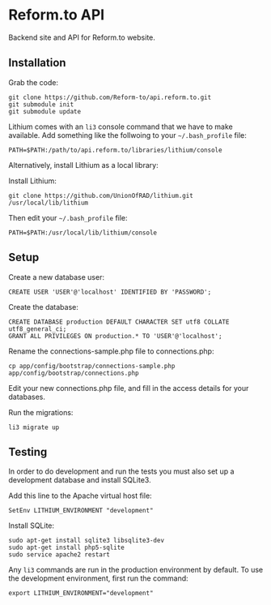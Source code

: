 # Reform.to API

Backend site and API for Reform.to website.

## Installation

Grab the code:

    git clone https://github.com/Reform-to/api.reform.to.git
    git submodule init
    git submodule update

Lithium comes with an `li3` console command that we have to make available. Add
something like the follwoing to your `~/.bash_profile` file:

    PATH=$PATH:/path/to/api.reform.to/libraries/lithium/console

Alternatively, install Lithium as a local library:

Install Lithium:

    git clone https://github.com/UnionOfRAD/lithium.git /usr/local/lib/lithium

Then edit your `~/.bash_profile` file:

    PATH=$PATH:/usr/local/lib/lithium/console

## Setup

Create a new database user:

    CREATE USER 'USER'@'localhost' IDENTIFIED BY 'PASSWORD';

Create the database:

    CREATE DATABASE production DEFAULT CHARACTER SET utf8 COLLATE utf8_general_ci;
    GRANT ALL PRIVILEGES ON production.* TO 'USER'@'localhost';

Rename the connections-sample.php file to connections.php:

    cp app/config/bootstrap/connections-sample.php app/config/bootstrap/connections.php

Edit your new connections.php file, and fill in the access details for your databases.

Run the migrations:

    li3 migrate up

## Testing

In order to do development and run the tests you must also set up a development
database and install SQLite3.

Add this line to the Apache virtual host file:

    SetEnv LITHIUM_ENVIRONMENT "development"

Install SQLite:

    sudo apt-get install sqlite3 libsqlite3-dev
    sudo apt-get install php5-sqlite
    sudo service apache2 restart

Any `li3` commands are run in the production environment by default. To use the
development environment, first run the command:

    export LITHIUM_ENVIRONMENT="development"
